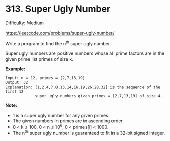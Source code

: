 # 313. Super Ugly Number

Difficulty: Medium

https://leetcode.com/problems/super-ugly-number/

Write a program to find the n<sup>th</sup> super ugly number.

Super ugly numbers are positive numbers whose all prime factors are in the given prime list primes of size k.

**Example:**
```
Input: n = 12, primes = [2,7,13,19]
Output: 32 
Explanation: [1,2,4,7,8,13,14,16,19,26,28,32] is the sequence of the first 12 
             super ugly numbers given primes = [2,7,13,19] of size 4.
```

**Note:**  
* 1 is a super ugly number for any given primes.
* The given numbers in primes are in ascending order.
* 0 < k ≤ 100, 0 < n ≤ 10<sup>6</sup>, 0 < primes[i] < 1000.
* The n<sup>th</sup> super ugly number is guaranteed to fit in a 32-bit signed integer.
